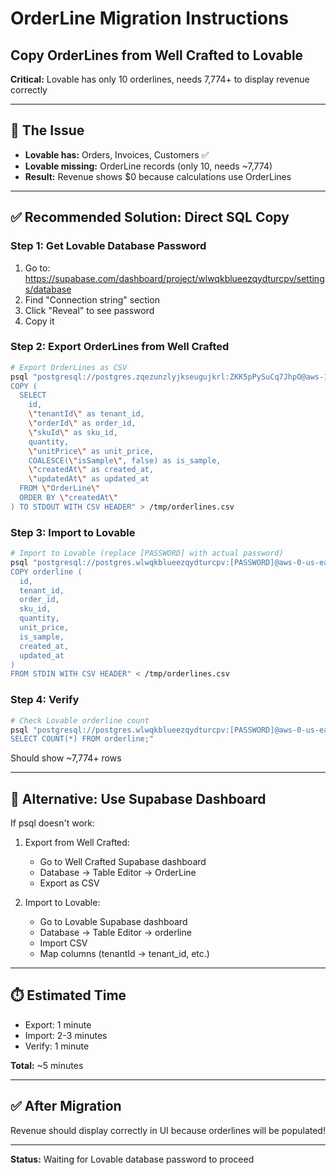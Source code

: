 # OrderLine Migration Instructions
## Copy OrderLines from Well Crafted to Lovable

**Critical:** Lovable has only 10 orderlines, needs 7,774+ to display revenue correctly

---

## 🎯 The Issue

- **Lovable has:** Orders, Invoices, Customers ✅
- **Lovable missing:** OrderLine records (only 10, needs ~7,774)
- **Result:** Revenue shows $0 because calculations use OrderLines

---

## ✅ Recommended Solution: Direct SQL Copy

### Step 1: Get Lovable Database Password

1. Go to: https://supabase.com/dashboard/project/wlwqkblueezqydturcpv/settings/database
2. Find "Connection string" section
3. Click "Reveal" to see password
4. Copy it

### Step 2: Export OrderLines from Well Crafted

```bash
# Export OrderLines as CSV
psql "postgresql://postgres.zqezunzlyjkseugujkrl:ZKK5pPySuCq7JhpO@aws-1-us-east-1.pooler.supabase.com:5432/postgres" -c "
COPY (
  SELECT
    id,
    \"tenantId\" as tenant_id,
    \"orderId\" as order_id,
    \"skuId\" as sku_id,
    quantity,
    \"unitPrice\" as unit_price,
    COALESCE(\"isSample\", false) as is_sample,
    \"createdAt\" as created_at,
    \"updatedAt\" as updated_at
  FROM \"OrderLine\"
  ORDER BY \"createdAt\"
) TO STDOUT WITH CSV HEADER" > /tmp/orderlines.csv
```

### Step 3: Import to Lovable

```bash
# Import to Lovable (replace [PASSWORD] with actual password)
psql "postgresql://postgres.wlwqkblueezqydturcpv:[PASSWORD]@aws-0-us-east-1.pooler.supabase.com:5432/postgres" -c "
COPY orderline (
  id,
  tenant_id,
  order_id,
  sku_id,
  quantity,
  unit_price,
  is_sample,
  created_at,
  updated_at
)
FROM STDIN WITH CSV HEADER" < /tmp/orderlines.csv
```

### Step 4: Verify

```bash
# Check Lovable orderline count
psql "postgresql://postgres.wlwqkblueezqydturcpv:[PASSWORD]@aws-0-us-east-1.pooler.supabase.com:5432/postgres" -c "
SELECT COUNT(*) FROM orderline;"
```

Should show ~7,774+ rows

---

## 🔧 Alternative: Use Supabase Dashboard

If psql doesn't work:

1. Export from Well Crafted:
   - Go to Well Crafted Supabase dashboard
   - Database → Table Editor → OrderLine
   - Export as CSV

2. Import to Lovable:
   - Go to Lovable Supabase dashboard
   - Database → Table Editor → orderline
   - Import CSV
   - Map columns (tenantId → tenant_id, etc.)

---

## ⏱️ Estimated Time

- Export: 1 minute
- Import: 2-3 minutes
- Verify: 1 minute

**Total:** ~5 minutes

---

## ✅ After Migration

Revenue should display correctly in UI because orderlines will be populated!

---

**Status:** Waiting for Lovable database password to proceed
